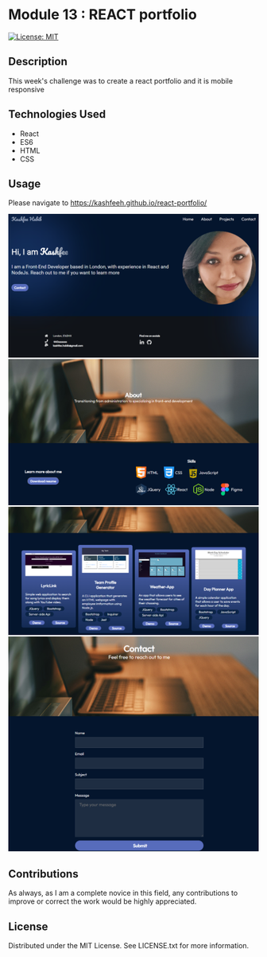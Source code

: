 # Module 13 : REACT portfolio
[![License: MIT](https://img.shields.io/badge/License-MIT-yellow.svg)](https://opensource.org/licenses/MIT)

## Description

This week's challenge was to create a react portfolio and it is mobile responsive 

## Technologies Used

* React
* ES6
* HTML
* CSS

##  Usage
Please navigate to https://kashfeeh.github.io/react-portfolio/

![Home page](./assets/screenshots/homepage.PNG)
![About page](./assets/screenshots/aboutpage.PNG)
![Projects page](./assets/screenshots/projectpage.PNG)
![Contact page](./assets/screenshots/contactpage.PNG)

## Contributions
As always, as I am a complete novice in this field, any contributions to improve or correct the work would be highly appreciated. 

 ## License
Distributed under the MIT License. See LICENSE.txt for more information.
